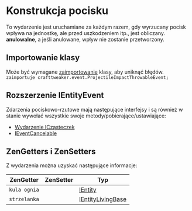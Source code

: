 # Konstrukcja pocisku

To wydarzenie jest uruchamiane za każdym razem, gdy wyrzucany pocisk wpływa na jednostkę, ale przed uszkodzeniem itp., jest obliczany. **anulowalne**, a jeśli anulowane, wpływ nie zostanie przetworzony.

## Importowanie klasy
Może być wymagane [zaimportowanie](/AdvancedFunctions/Import/) klasy, aby uniknąć błędów.  
`zaimportuje crafttweaker.event.ProjectileImpactThrowableEvent;`

## Rozszerzenie IEntityEvent
Zdarzenia pociskowo-rzutowe mają następujące interfejsy i są również w stanie wywołać wszystkie swoje metody/pobierające/ustawiające:

- [Wydarzenie ICząsteczek](/Vanilla/Events/Events/IProjectileEvent/)
- [IEventCancelable](/Vanilla/Events/Events/IEventCancelable/)

## ZenGetters i ZenSetters

Z wydarzenia można uzyskać następujące informacje:

| ZenGetter    | ZenSetter | Typ                                                       |
| ------------ | --------- | --------------------------------------------------------- |
| `kula ognia` |           | [IEntity](/Vanilla/Entities/IEntity/)                     |
| `strzelanka` |           | [IEntityLivingBase](/Vanilla/Entities/IEntityLivingBase/) |
